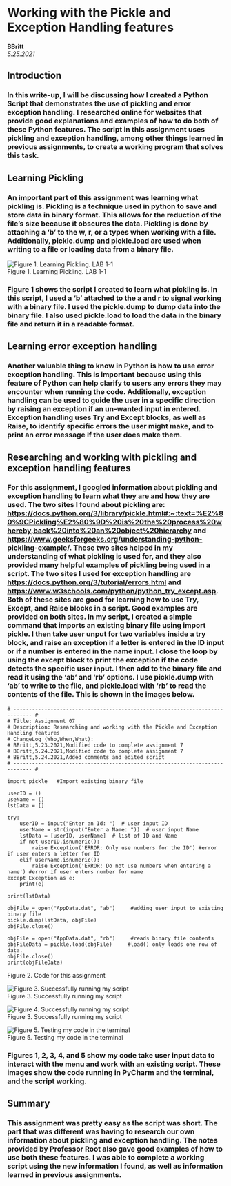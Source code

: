 # Working with the Pickle and Exception Handling features
**BBritt**  
*5.25.2021*

## Introduction
### In this write-up, I will be discussing how I created a Python Script that demonstrates the use of pickling and error exception handling. I researched online for websites that provide good explanations and examples of how to do both of these Python features. The script in this assignment uses pickling and exception handling, among other things learned in previous assignments, to create a working program that solves this task.



## Learning Pickling
### An important part of this assignment was learning what pickling is. Pickling is a technique used in python to save and store data in binary format. This allows for the reduction of the file’s size because it obscures the data. Pickling is done by attaching a ‘b’ to the w, r, or a types when working with a file. Additionally, pickle.dump and pickle.load are used when writing to a file or loading data from a binary file.



![Figure 1. Learning Pickling. LAB 1-1](Picture3.png "Figure 1. Learning Pickling. LAB 7-1")  
Figure 1. Learning Pickling. LAB 1-1
### Figure 1 shows the script I created to learn what pickling is. In this script, I used a ‘b’ attached to the a and r to signal working with a binary file. I used the pickle.dump to dump data into the binary file. I also used pickle.load to load the data in the binary file and return it in a readable format.



## Learning error exception handling
### Another valuable thing to know in Python is how to use error exception handling. This is important because using this feature of Python can help clarify to users any errors they may encounter when running the code. Additionally, exception handling can be used to guide the user in a specific direction by raising an exception if an un-wanted input in entered. Exception handling uses Try and Except blocks, as well as Raise, to identify specific errors the user might make, and to print an error message if the user does make them.



## Researching and working with pickling and exception handling features
### For this assignment, I googled information about pickling and exception handling to learn what they are and how they are used. The two sites I found about pickling are: https://docs.python.org/3/library/pickle.html#:~:text=%E2%80%9CPickling%E2%80%9D%20is%20the%20process%20whereby,back%20into%20an%20object%20hierarchy and https://www.geeksforgeeks.org/understanding-python-pickling-example/. These two sites helped in my understanding of what pickling is used for, and they also provided many helpful examples of pickling being used in a script. The two sites I used for exception handling are https://docs.python.org/3/tutorial/errors.html and https://www.w3schools.com/python/python_try_except.asp. Both of these sites are good for learning how to use Try, Except, and Raise blocks in a script. Good examples are provided on both sites. In my script, I created a simple command that imports an existing binary file using import pickle. I then take user unput for two variables inside a try block, and raise an exception if a letter is entered in the ID input or if a number is entered in the name input. I close the loop by using the except block to print the exception if the code detects the specific user input. I then add to the binary file and read it using the ‘ab’ and ‘rb’ options. I use pickle.dump with ‘ab’ to write to the file, and pickle.load with ‘rb’ to read the contents of the file. This is shown in the images below.

```
# ---------------------------------------------------------------------------- #
# Title: Assignment 07
# Description: Researching and working with the Pickle and Exception Handling features
# ChangeLog (Who,When,What):
# BBritt,5.23.2021,Modified code to complete assignment 7
# BBritt,5.24.2021,Modified code to complete assignment 7
# BBritt,5.24.2021,Added comments and edited script
# ---------------------------------------------------------------------------- #

import pickle   #Import existing binary file

userID = ()
useName = ()
lstData = []

try:
    userID = input("Enter an Id: ")  # user input ID
    userName = str(input("Enter a Name: "))  # user input Name
    lstData = [userID, userName]  # list of ID and Name
    if not userID.isnumeric():
        raise Exception('ERROR: Only use numbers for the ID') #error if user enters a letter for ID
    elif userName.isnumeric():
        raise Exception('ERROR: Do not use numbers when entering a name') #error if user enters number for name
except Exception as e:
    print(e)

print(lstData)

objFile = open("AppData.dat", "ab")     #adding user input to existing binary file
pickle.dump(lstData, objFile)
objFile.close()

objFile = open("AppData.dat", "rb")     #reads binary file contents
objFileData = pickle.load(objFile)     #load() only loads one row of data.
objFile.close()
print(objFileData)
```
Figure 2. Code for this assignment



![Figure 3. Successfully running my script](Picture1.png "Figure 3. Successfully running my script")  
Figure 3. Successfully running my script



![Figure 4. Successfully running my script](Picture2.png "Figure 4. Successfully running my script")  
Figure 3. Successfully running my script



![Figure 5. Testing my code in the terminal](Picture3.png "Figure 5. Testing my code in the terminal")  
Figure 5. Testing my code in the terminal



### Figures 1, 2, 3, 4, and 5 show my code take user input data to interact with the menu and work with an existing script. These images show the code running in PyCharm and the terminal, and the script working.



## Summary
### This assignment was pretty easy as the script was short. The part that was different was having to research our own information about pickling and exception handling. The notes provided by Professor Root also gave good examples of how to use both these features. I was able to complete a working script using the new information I found, as well as information learned in previous assignments.


